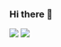 ### Hi there 👋

<!--
**Remi-Guijarro/Remi-Guijarro** is a ✨ _special_ ✨ repository because its `README.md` (this file) appears on your GitHub profile.

Here are some ideas to get you started:

- 🔭 I’m currently working on ...
- 🌱 I’m currently learning ...
- 👯 I’m looking to collaborate on ...
- 🤔 I’m looking for help with ...
- 💬 Ask me about ...
- 📫 How to reach me: ...
- 😄 Pronouns: ...
- ⚡ Fun fact: ...
-->

[![](https://github-readme-stats.vercel.app/api?username=Remi-Guijarro&theme=dracula)](https://github.com/anuraghazra/github-readme-stats)
[![](https://github-readme-stats.vercel.app/api/top-langs/?username=Remi-Guijarro&layout=compact&theme=dracula)](https://github.com/anuraghazra/github-readme-stats)

